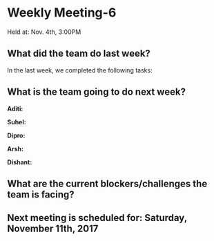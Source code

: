 
# Weekly Meeting-6
Held at: Nov. 4th, 3:00PM

## What did the team do last week?
In the last week, we completed the following tasks:



## What is the team going to do next week?


**Aditi:** 

**Suhel:**  

**Dipro:**  

**Arsh:**  

**Dishant:**  

## What are the current blockers/challenges the team is facing?


## Next meeting is scheduled for: Saturday, November 11th, 2017
